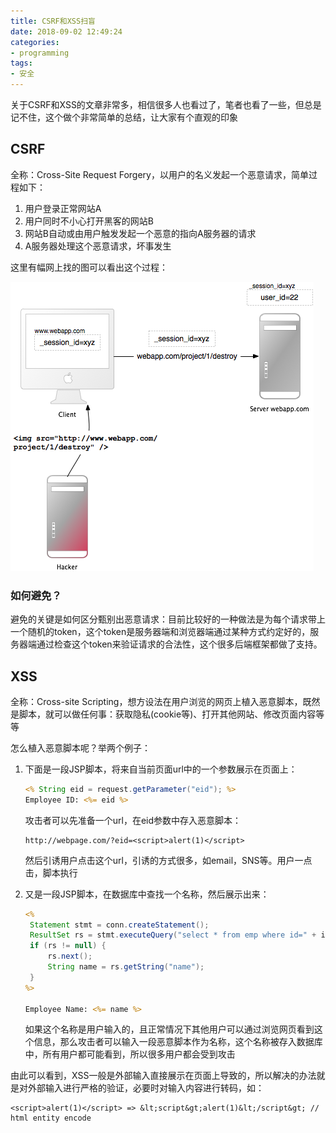 ```yaml
---
title: CSRF和XSS扫盲
date: 2018-09-02 12:49:24
categories:
- programming
tags: 
- 安全
---
```

关于CSRF和XSS的文章非常多，相信很多人也看过了，笔者也看了一些，但总是记不住，这个做个非常简单的总结，让大家有个直观的印象

## CSRF

全称：Cross-Site Request Forgery，以用户的名义发起一个恶意请求，简单过程如下：

1. 用户登录正常网站A
2. 用户同时不小心打开黑客的网站B
3. 网站B自动或由用户触发发起一个恶意的指向A服务器的请求
4. A服务器处理这个恶意请求，坏事发生

这里有幅网上找的图可以看出这个过程：

![img](../images/csrf.png)

### 如何避免？

避免的关键是如何区分甄别出恶意请求：目前比较好的一种做法是为每个请求带上一个随机的token，这个token是服务器端和浏览器端通过某种方式约定好的，服务器端通过检查这个token来验证请求的合法性，这个很多后端框架都做了支持。

## XSS

全称：Cross-site Scripting，想方设法在用户浏览的网页上植入恶意脚本，既然是脚本，就可以做任何事：获取隐私(cookie等)、打开其他网站、修改页面内容等等

怎么植入恶意脚本呢？举两个例子：

1. 下面是一段JSP脚本，将来自当前页面url中的一个参数展示在页面上：

   ```jsp
   <% String eid = request.getParameter("eid"); %> 
   Employee ID: <%= eid %>
   ```

   攻击者可以先准备一个url，在eid参数中存入恶意脚本：

   ```
   http://webpage.com/?eid=<script>alert(1)</script>
   ```

   然后引诱用户点击这个url，引诱的方式很多，如email，SNS等。用户一点击，脚本执行

2. 又是一段JSP脚本，在数据库中查找一个名称，然后展示出来：

   ```jsp
   <%
    Statement stmt = conn.createStatement();
   	ResultSet rs = stmt.executeQuery("select * from emp where id=" + id);
   	if (rs != null) {
       	rs.next(); 
      	String name = rs.getString("name");
    }
   %>
   
   Employee Name: <%= name %>
   ```

   如果这个名称是用户输入的，且正常情况下其他用户可以通过浏览网页看到这个信息，那么攻击者可以输入一段恶意脚本作为名称，这个名称被存入数据库中，所有用户都可能看到，所以很多用户都会受到攻击

由此可以看到，XSS一般是外部输入直接展示在页面上导致的，所以解决的办法就是对外部输入进行严格的验证，必要时对输入内容进行转码，如：

```
<script>alert(1)</script> => &lt;script&gt;alert(1)&lt;/script&gt; // html entity encode
```